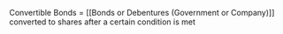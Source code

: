 Convertible Bonds = [[Bonds or Debentures (Government or Company)]] converted to shares after a certain condition is met
